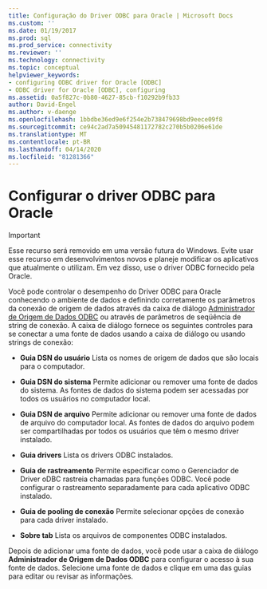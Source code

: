 ```yaml
---
title: Configuração do Driver ODBC para Oracle | Microsoft Docs
ms.custom: ''
ms.date: 01/19/2017
ms.prod: sql
ms.prod_service: connectivity
ms.reviewer: ''
ms.technology: connectivity
ms.topic: conceptual
helpviewer_keywords:
- configuring ODBC driver for Oracle [ODBC]
- ODBC driver for Oracle [ODBC], configuring
ms.assetid: 0a5f827c-0b80-4627-85cb-f10292b9fb33
author: David-Engel
ms.author: v-daenge
ms.openlocfilehash: 1bbdbe36ed9e6f254e2b738479698bd9eece09f8
ms.sourcegitcommit: ce94c2ad7a50945481172782c270b5b0206e61de
ms.translationtype: MT
ms.contentlocale: pt-BR
ms.lasthandoff: 04/14/2020
ms.locfileid: "81281366"
---
```

# <a name="configuring-the-odbc-driver-for-oracle"></a>Configurar o driver ODBC para Oracle
> [!IMPORTANT]  
>  Esse recurso será removido em uma versão futura do Windows. Evite usar esse recurso em desenvolvimentos novos e planeje modificar os aplicativos que atualmente o utilizam. Em vez disso, use o driver ODBC fornecido pela Oracle.  
  
 Você pode controlar o desempenho do Driver ODBC para Oracle conhecendo o ambiente de dados e definindo corretamente os parâmetros da conexão de origem de dados através da caixa de diálogo [Administrador de Origem de Dados ODBC](../../odbc/admin/odbc-data-source-administrator.md) ou através de parâmetros de seqüência de string de conexão. A caixa de diálogo fornece os seguintes controles para se conectar a uma fonte de dados usando a caixa de diálogo ou usando strings de conexão:  
  
-   **Guia DSN do usuário** Lista os nomes de origem de dados que são locais para o computador.  
  
-   **Guia DSN do sistema** Permite adicionar ou remover uma fonte de dados do sistema. As fontes de dados do sistema podem ser acessadas por todos os usuários no computador local.  
  
-   **Guia DSN de arquivo** Permite adicionar ou remover uma fonte de dados de arquivo do computador local. As fontes de dados do arquivo podem ser compartilhadas por todos os usuários que têm o mesmo driver instalado.  
  
-   **Guia drivers** Lista os drivers ODBC instalados.  
  
-   **Guia de rastreamento** Permite especificar como o Gerenciador de Driver oDBC rastreia chamadas para funções ODBC. Você pode configurar o rastreamento separadamente para cada aplicativo ODBC instalado.  
  
-   **Guia de pooling de conexão** Permite selecionar opções de conexão para cada driver instalado.  
  
-   **Sobre tab** Lista os arquivos de componentes ODBC instalados.  
  
 Depois de adicionar uma fonte de dados, você pode usar a caixa de diálogo **Administrador de Origem de Dados ODBC** para configurar o acesso à sua fonte de dados. Selecione uma fonte de dados e clique em uma das guias para editar ou revisar as informações.
